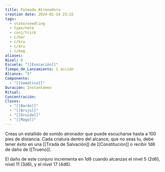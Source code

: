 ```yaml
---
title: Palmada Atronadora
creation date: 2024-02-14 23:22
tags:
  - state/seedling
  - type/note
  - conj/trick
  - c/bar
  - c/bru
  - c/dru
  - c/mag
aliases: 
Nivel: 0
Escuela: "[[Evocación]]"
Tiempo_de_Lanzamiento: 1 acción
Alcance: "5"
Componente:
  - "[[Somático]]"
Duración: Instantáneo
Ritual: 
Concentración: 
Clases:
  - "[[Bardo]]"
  - "[[Brujo]]"
  - "[[Druida]]"
  - "[[Mago]]"
---
```

Creas un estallido de sonido atronador que puede escucharse hasta a 100 pies de distancia. Cada criatura dentro del alcance, que no seas tu, debe tener éxito en una [[Tirada de Salvación]] de [[Constitución]] o recibir 1d6 de daño de [[Trueno]].

El daño de este conjuro incrementa en 1d6 cuando alcanzas el nivel 5 (2d6), nivel 11 (3d6), y el nivel 17 (4d6).